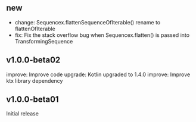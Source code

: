 ## new
* change: Sequencex.flattenSequenceOfIterable() rename to flattenOfIterable
* fix: Fix the stack overflow bug when Sequencex.flatten() is passed into TransformingSequence

## v1.0.0-beta02
improve: Improve code
upgrade: Kotlin upgraded to 1.4.0
improve: Improve ktx library dependency

## v1.0.0-beta01
Initial release